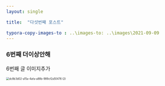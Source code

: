 ```yaml
---
layout: single

title:  "다섯번째 포스트"

typora-copy-images-to : ..\images-to: ..\images\2021-09-09
---
```



### 6번째 더이상안해

6번째 글 이미지추가

<img src="C:\Users\user\Desktop\dc8b3d02-a15a-4afa-a88b-989cf2a50476 (2).jpg" alt="dc8b3d02-a15a-4afa-a88b-989cf2a50476 (2)" style="zoom:50%;" />

